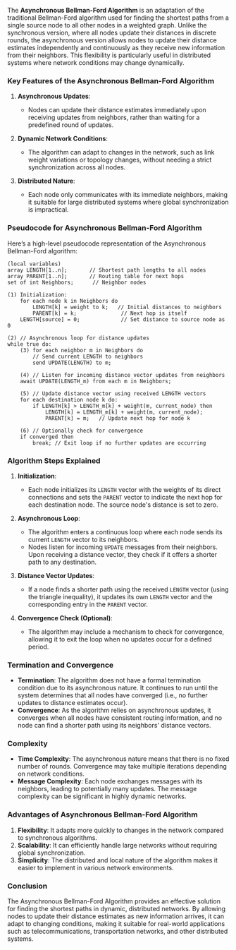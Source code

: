 The **Asynchronous Bellman-Ford Algorithm** is an adaptation of the traditional Bellman-Ford algorithm used for finding the shortest paths from a single source node to all other nodes in a weighted graph. Unlike the synchronous version, where all nodes update their distances in discrete rounds, the asynchronous version allows nodes to update their distance estimates independently and continuously as they receive new information from their neighbors. This flexibility is particularly useful in distributed systems where network conditions may change dynamically.

### Key Features of the Asynchronous Bellman-Ford Algorithm

1. **Asynchronous Updates**:
   - Nodes can update their distance estimates immediately upon receiving updates from neighbors, rather than waiting for a predefined round of updates.

2. **Dynamic Network Conditions**:
   - The algorithm can adapt to changes in the network, such as link weight variations or topology changes, without needing a strict synchronization across all nodes.

3. **Distributed Nature**:
   - Each node only communicates with its immediate neighbors, making it suitable for large distributed systems where global synchronization is impractical.

### Pseudocode for Asynchronous Bellman-Ford Algorithm

Here’s a high-level pseudocode representation of the Asynchronous Bellman-Ford algorithm:

```plaintext
(local variables)
array LENGTH[1..n];       // Shortest path lengths to all nodes
array PARENT[1..n];       // Routing table for next hops
set of int Neighbors;      // Neighbor nodes

(1) Initialization:
    for each node k in Neighbors do
        LENGTH[k] = weight to k;   // Initial distances to neighbors
        PARENT[k] = k;              // Next hop is itself
    LENGTH[source] = 0;             // Set distance to source node as 0

(2) // Asynchronous loop for distance updates
while true do:
    (3) for each neighbor m in Neighbors do
        // Send current LENGTH to neighbors
        send UPDATE(LENGTH) to m;

    (4) // Listen for incoming distance vector updates from neighbors
    await UPDATE(LENGTH_m) from each m in Neighbors;

    (5) // Update distance vector using received LENGTH vectors
    for each destination node k do:
        if LENGTH[k] > LENGTH_m[k] + weight(m, current_node) then
            LENGTH[k] = LENGTH_m[k] + weight(m, current_node);
            PARENT[k] = m;   // Update next hop for node k

    (6) // Optionally check for convergence
    if converged then
        break; // Exit loop if no further updates are occurring
```

### Algorithm Steps Explained

1. **Initialization**:
   - Each node initializes its `LENGTH` vector with the weights of its direct connections and sets the `PARENT` vector to indicate the next hop for each destination node. The source node's distance is set to zero.

2. **Asynchronous Loop**:
   - The algorithm enters a continuous loop where each node sends its current `LENGTH` vector to its neighbors.
   - Nodes listen for incoming `UPDATE` messages from their neighbors. Upon receiving a distance vector, they check if it offers a shorter path to any destination.

3. **Distance Vector Updates**:
   - If a node finds a shorter path using the received `LENGTH` vector (using the triangle inequality), it updates its own `LENGTH` vector and the corresponding entry in the `PARENT` vector.

4. **Convergence Check (Optional)**:
   - The algorithm may include a mechanism to check for convergence, allowing it to exit the loop when no updates occur for a defined period.

### Termination and Convergence
- **Termination**: The algorithm does not have a formal termination condition due to its asynchronous nature. It continues to run until the system determines that all nodes have converged (i.e., no further updates to distance estimates occur).
- **Convergence**: As the algorithm relies on asynchronous updates, it converges when all nodes have consistent routing information, and no node can find a shorter path using its neighbors' distance vectors.

### Complexity
- **Time Complexity**: The asynchronous nature means that there is no fixed number of rounds. Convergence may take multiple iterations depending on network conditions.
- **Message Complexity**: Each node exchanges messages with its neighbors, leading to potentially many updates. The message complexity can be significant in highly dynamic networks.

### Advantages of Asynchronous Bellman-Ford Algorithm
1. **Flexibility**: It adapts more quickly to changes in the network compared to synchronous algorithms.
2. **Scalability**: It can efficiently handle large networks without requiring global synchronization.
3. **Simplicity**: The distributed and local nature of the algorithm makes it easier to implement in various network environments.

### Conclusion
The Asynchronous Bellman-Ford Algorithm provides an effective solution for finding the shortest paths in dynamic, distributed networks. By allowing nodes to update their distance estimates as new information arrives, it can adapt to changing conditions, making it suitable for real-world applications such as telecommunications, transportation networks, and other distributed systems.
